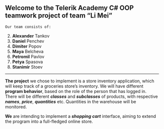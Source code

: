 ## Welcome to the Telerik Academy C# OOP teamwork project of team “Li Mei” ##
	Our team consists of:
2.	**Alexander** Tankov
3.	**Daniel** Penchev
4.	**Dimiter** Popov
5.	**Maya** Belcheva
6.	**Petromil** Pavlov
7.	**Petya** Spasova
8.	**Stanimir** Stoev

----------
**The project** we chose to implement is a store inventory application, which will keep track of a groceries store’s inventory. We will have different **program behavior**, based on the role of the person that has logged in. There will be different ***classes*** and ***subclasses*** of products, with respective ***names***, ***price***, ***quantities*** etc. Quantities in the warehouse will be monitored.

**We** are intending to implement a ***shopping cart*** interface, aiming to extend the program into a full-fledged online store.
